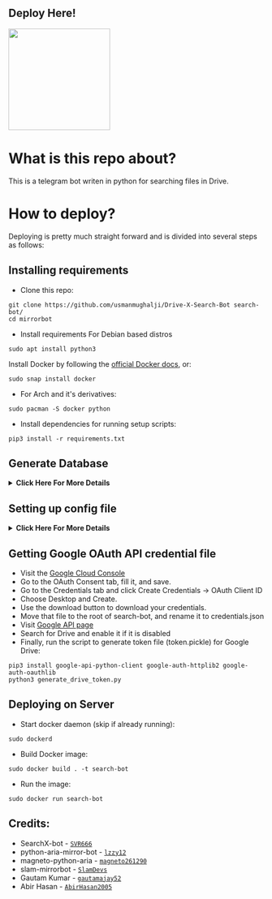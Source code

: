 ## Deploy Here!
<p><a href="https://dashboard.heroku.com/new?template=https://github.com/usmanmughalji/Drive-X-Search-Bot/tree/master"> <img src="https://img.shields.io/badge/Deploy%20To%20Heroku-blueviolet?style=for-the-badge&logo=heroku" width="200"/></a></p>

# What is this repo about?
This is a telegram bot writen in python for searching files in Drive.

# How to deploy?
Deploying is pretty much straight forward and is divided into several steps as follows:
## Installing requirements

- Clone this repo:
```
git clone https://github.com/usmanmughalji/Drive-X-Search-Bot search-bot/
cd mirrorbot
```

- Install requirements
For Debian based distros
```
sudo apt install python3
```
Install Docker by following the [official Docker docs](https://docs.docker.com/engine/install/debian/), or:
```
sudo snap install docker 
```
- For Arch and it's derivatives:
```
sudo pacman -S docker python
```
- Install dependencies for running setup scripts:
```
pip3 install -r requirements.txt
```
## Generate Database
<details>
    <summary><b>Click Here For More Details</b></summary>

- Go to https://elephantsql.com/ and create account (skip this if you already have ElephantSQL account)
- Hit **Create New Instance**
- Follow the further instructions in the screen
- Hit **Select Region**
- Hit **Review**
- Hit **Create instance**
- Select your database name
- Copy your database url, and fill to `DATABASE_URL` in config
</details>

## Setting up config file
<details>
    <summary><b>Click Here For More Details</b></summary>

```
cp config_sample.env config.env
```
Fill up rest of the fields. Meaning of each fields are discussed below:

### Required Field

- `BOT_TOKEN` : The telegram bot token that you get from @BotFather
- `OWNER_ID` : The Telegram user ID (not username) of the owner of the bot
- `DRIVE_NAME` : Add your `DRIVE_NAME` as follow, Seprate them with comma

  ```
  Drive1,Drive2
  ```
 
- `DRIVE_ID` : Add your `DRIVE_ID` as follow, Seprate them with space

  ```
  AE0IwdpTBX_UkhiVAP9 115YTRH84YTr1gBz190saB7UJ1djasj9J
  ```

- `INDEX_URL` : Add your `INDEX_URL` as follow, Seprate them with space

  ```
  https://demo.indexurl.workers.dev/0: https://demo.indexurl.workers.dev/0:/files
  ```

### Optional Field

- `TELEGRAPH_TOKEN` : Adding `TELEGRAPH_TOKEN` is compelety optional
    
- `AUTHORIZED_CHATS` : Fill user_id and chat_id (not username) of you want to authorize, Seprate them with space Examples: `-0123456789 -1122334455 6915401739`
    
- `DATABASE_URL` : Default `DATABASE_URL` from heroku will set itself or You can create Database URL. See [Generate Database](https://github.com/usmanmughalji/Drive-X-Search-Bot#generate-database) (**NOTE**: If you use database you can save your auth id permanent using `/auth` command)

- `BOT_SOURCE_CODE` : Add your bot source code link here or any link you want to add here.

- `TELEGRAPH_CHANGES` : Add any name here or your bot name.

</details>

## Getting Google OAuth API credential file

- Visit the [Google Cloud Console](https://console.developers.google.com/apis/credentials)
- Go to the OAuth Consent tab, fill it, and save.
- Go to the Credentials tab and click Create Credentials -> OAuth Client ID
- Choose Desktop and Create.
- Use the download button to download your credentials.
- Move that file to the root of search-bot, and rename it to credentials.json
- Visit [Google API page](https://console.developers.google.com/apis/library)
- Search for Drive and enable it if it is disabled
- Finally, run the script to generate token file (token.pickle) for Google Drive:
```
pip3 install google-api-python-client google-auth-httplib2 google-auth-oauthlib
python3 generate_drive_token.py
```
## Deploying on Server
- Start docker daemon (skip if already running):
```
sudo dockerd
```
- Build Docker image:
```
sudo docker build . -t search-bot
```
- Run the image:
```
sudo docker run search-bot
```
## Credits:

- SearchX-bot - [`SVR666`](https://github.com/SVR666/SearchX-bot)
- python-aria-mirror-bot - [`lzzy12`](https://github.com/lzzy12/python-aria-mirror-bot)
- magneto-python-aria - [`magneto261290`](https://github.com/magneto261290/magneto-python-aria)
- slam-mirrorbot - [`SlamDevs`](https://github.com/SlamDevs/slam-mirrorbot)
- Gautam Kumar - [`gautamajay52`](https://github.com/gautamajay52)
- Abir Hasan - [`AbirHasan2005`](https://github.com/AbirHasan2005)
